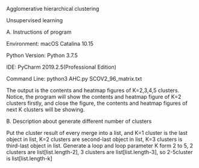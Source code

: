 Agglomerative hierarchical clustering

Unsupervised learning

A. Instructions of program

Environment: macOS Catalina 10.15

Python Version: Python 3.7.5

IDE: PyCharm 2019.2.5(Professional Edition)

Command Line: python3 AHC.py SCOV2_96_matrix.txt

The output is the contents and heatmap figures of K=2,3,4,5 clusters. Notice, the program will show the contents and heatmap figure of K=2 clusters firstly, and close the figure, the contents and heatmap figures of next K clusters will be showing.

B. Description about generate different number of clusters

Put the cluster result of every merge into a list, and K=1 cluster is the last object in list, K=2 clusters are second-last object in list, K=3 clusters is third-last object in list. Generate a loop and loop parameter K form 2 to 5, 2 clusters are list[list.length-2], 3 clusters are list[list.length-3], so 2-5cluster is list[list.length-k]
